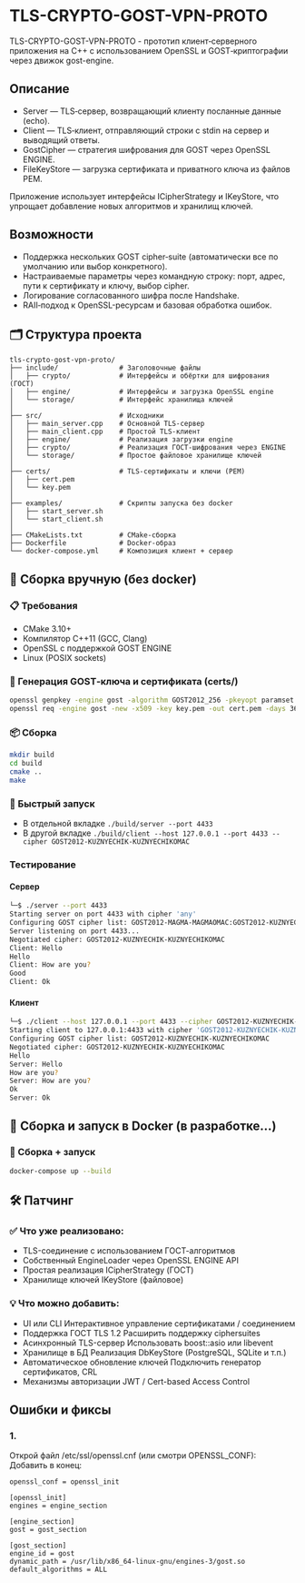 # TLS-CRYPTO-GOST-VPN-PROTO
TLS-CRYPTO-GOST-VPN-PROTO - прототип клиент‑серверного приложения на C++ с использованием OpenSSL и GOST‑криптографии через движок gost-engine.

## Описание
- Server — TLS‑сервер, возвращающий клиенту посланные данные (echo).
- Client — TLS‑клиент, отправляющий строки с stdin на сервер и выводящий ответы.
- GostCipher — стратегия шифрования для GOST через OpenSSL ENGINE.
- FileKeyStore — загрузка сертификата и приватного ключа из файлов PEM.

Приложение использует интерфейсы ICipherStrategy и IKeyStore, что упрощает добавление новых алгоритмов и хранилищ ключей.

## Возможности
- Поддержка нескольких GOST cipher‑suite (автоматически все по умолчанию или выбор конкретного).
- Настраиваемые параметры через командную строку: порт, адрес, пути к сертификату и ключу, выбор cipher.
- Логирование согласованного шифра после Handshake.
- RAII‑подход к OpenSSL-ресурсам и базовая обработка ошибок.

## 🗂 Структура проекта
```
tls-crypto-gost-vpn-proto/
├── include/               # Заголовочные файлы
│   ├── crypto/            # Интерфейсы и обёртки для шифрования (ГОСТ)
│   ├── engine/            # Интерфейсы и загрузка OpenSSL engine
│   └── storage/           # Интерфейс хранилища ключей
│
├── src/                   # Исходники
│   ├── main_server.cpp    # Основной TLS-сервер
│   ├── main_client.cpp    # Простой TLS-клиент
│   ├── engine/            # Реализация загрузки engine
│   ├── crypto/            # Реализация ГОСТ-шифрования через ENGINE
│   └── storage/           # Простое файловое хранилище ключей
│
├── certs/                 # TLS-сертификаты и ключи (PEM)
│   ├── cert.pem
│   └── key.pem
│
├── examples/              # Скрипты запуска без docker
│   ├── start_server.sh
│   └── start_client.sh
│
├── CMakeLists.txt         # CMake-сборка
├── Dockerfile             # Docker-образ
└── docker-compose.yml     # Композиция клиент + сервер
```

## 🔧 Сборка вручную (без docker)
### 📋 Требования
- CMake 3.10+
- Компилятор C++11 (GCC, Clang)
- OpenSSL с поддержкой GOST ENGINE
- Linux (POSIX sockets)

### 🔧 Генерация GOST‑ключа и сертификата (certs/)
```bash
openssl genpkey -engine gost -algorithm GOST2012_256 -pkeyopt paramset:A -out key.pem
openssl req -engine gost -new -x509 -key key.pem -out cert.pem -days 365 -subj "/CN=localhost"
```

### 📦 Сборка
```bash
mkdir build
cd build
cmake ..
make
```

### 🚀 Быстрый запуск
- В отдельной вкладке ```./build/server --port 4433```
- В другой вкладке ```./build/client --host 127.0.0.1 --port 4433 --cipher GOST2012-KUZNYECHIK-KUZNYECHIKOMAC```

### Тестирование
#### Сервер
```bash
└─$ ./server --port 4433
Starting server on port 4433 with cipher 'any'
Configuring GOST cipher list: GOST2012-MAGMA-MAGMAOMAC:GOST2012-KUZNYECHIK-KUZNYECHIKOMAC:LEGACY-GOST2012-GOST8912-GOST8912:IANA-GOST2012-GOST8912-GOST8912:GOST2001-GOST89-GOST89
Server listening on port 4433...
Negotiated cipher: GOST2012-KUZNYECHIK-KUZNYECHIKOMAC
Client: Hello
Hello
Client: How are you?
Good
Client: Ok
```
#### Клиент
```bash
└─$ ./client --host 127.0.0.1 --port 4433 --cipher GOST2012-KUZNYECHIK-KUZNYECHIKOMAC
Starting client to 127.0.0.1:4433 with cipher 'GOST2012-KUZNYECHIK-KUZNYECHIKOMAC'
Configuring GOST cipher list: GOST2012-KUZNYECHIK-KUZNYECHIKOMAC
Negotiated cipher: GOST2012-KUZNYECHIK-KUZNYECHIKOMAC
Hello
Server: Hello
How are you?
Server: How are you?
Ok 
Server: Ok

```

## 🐳 Сборка и запуск в Docker (в разработке...)
### 🔨 Сборка + запуск
```bash
docker-compose up --build
```

## 🛠 Патчинг
### ✅ Что уже реализовано:
- TLS-соединение с использованием ГОСТ-алгоритмов
- Собственный EngineLoader через OpenSSL ENGINE API
- Простая реализация ICipherStrategy (ГОСТ)
- Хранилище ключей IKeyStore (файловое)

### 💡 Что можно добавить:
- UI или CLI	Интерактивное управление сертификатами / соединением
- Поддержка ГОСТ TLS 1.2	Расширить поддержку ciphersuites
- Асинхронный TLS-сервер	Использовать boost::asio или libevent
- Хранилище в БД	Реализация DbKeyStore (PostgreSQL, SQLite и т.п.)
- Автоматическое обновление ключей	Подключить генератор сертификатов, CRL
- Механизмы авторизации	JWT / Cert-based Access Control

## Ошибки и фиксы
### 1.
Открой файл /etc/ssl/openssl.cnf (или смотри OPENSSL_CONF):
Добавить в конец:
```
openssl_conf = openssl_init

[openssl_init]
engines = engine_section

[engine_section]
gost = gost_section

[gost_section]
engine_id = gost
dynamic_path = /usr/lib/x86_64-linux-gnu/engines-3/gost.so
default_algorithms = ALL
```
